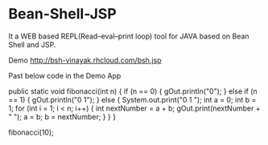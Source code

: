 # Bean-Shell-JSP

It a WEB based REPL(Read–eval–print loop) tool for JAVA based on Bean Shell and JSP.

Demo http://bsh-vinayak.rhcloud.com/bsh.jsp

Past below code in the Demo App

public static void fibonacci(int n) { 
       if (n == 0) { 
           gOut.println("0"); 
       } else if (n == 1) { 
           gOut.println("0 1"); 
       } else { 
           System.out.print("0 1 "); 
           int a = 0; 
           int b = 1; 
           for (int i = 1; i < n; i++) { 
               int nextNumber = a + b; 
               gOut.print(nextNumber + " "); 
               a = b; 
               b = nextNumber; 
           } 
       } 
   }
   
fibonacci(10);

